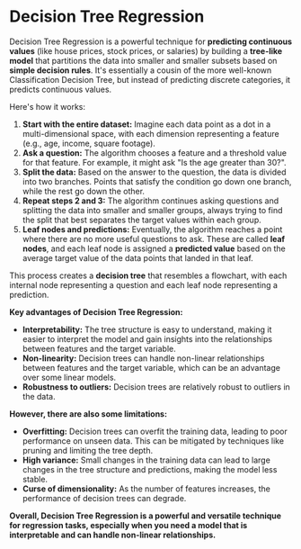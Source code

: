 # Decision Tree Regression


Decision Tree Regression is a powerful technique for **predicting continuous values** (like house prices, stock prices, or salaries) by building a **tree-like model** that partitions the data into smaller and smaller subsets based on **simple decision rules**. It's essentially a cousin of the more well-known Classification Decision Tree, but instead of predicting discrete categories, it predicts continuous values.

Here's how it works:

1. **Start with the entire dataset:** Imagine each data point as a dot in a multi-dimensional space, with each dimension representing a feature (e.g., age, income, square footage).
2. **Ask a question:** The algorithm chooses a feature and a threshold value for that feature. For example, it might ask "Is the age greater than 30?".
3. **Split the data:** Based on the answer to the question, the data is divided into two branches. Points that satisfy the condition go down one branch, while the rest go down the other.
4. **Repeat steps 2 and 3:** The algorithm continues asking questions and splitting the data into smaller and smaller groups, always trying to find the split that best separates the target values within each group.
5. **Leaf nodes and predictions:** Eventually, the algorithm reaches a point where there are no more useful questions to ask. These are called **leaf nodes**, and each leaf node is assigned a **predicted value** based on the average target value of the data points that landed in that leaf.

This process creates a **decision tree** that resembles a flowchart, with each internal node representing a question and each leaf node representing a prediction.


**Key advantages of Decision Tree Regression:**

* **Interpretability:** The tree structure is easy to understand, making it easier to interpret the model and gain insights into the relationships between features and the target variable.
* **Non-linearity:** Decision trees can handle non-linear relationships between features and the target variable, which can be an advantage over some linear models.
* **Robustness to outliers:** Decision trees are relatively robust to outliers in the data.

**However, there are also some limitations:**

* **Overfitting:** Decision trees can overfit the training data, leading to poor performance on unseen data. This can be mitigated by techniques like pruning and limiting the tree depth.
* **High variance:** Small changes in the training data can lead to large changes in the tree structure and predictions, making the model less stable.
* **Curse of dimensionality:** As the number of features increases, the performance of decision trees can degrade.

**Overall, Decision Tree Regression is a powerful and versatile technique for regression tasks, especially when you need a model that is interpretable and can handle non-linear relationships.**
